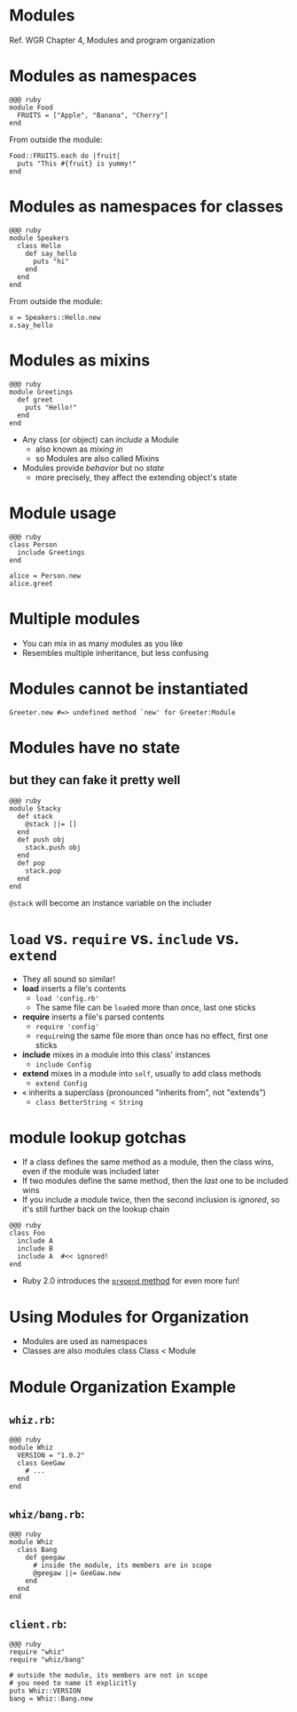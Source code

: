 <!SLIDE subsection>
# Modules

Ref. WGR Chapter 4, Modules and program organization

<!SLIDE>
# Modules as namespaces

```
@@@ ruby
module Food
  FRUITS = ["Apple", "Banana", "Cherry"]
end
```

From outside the module:

```
Food::FRUITS.each do |fruit|
  puts "This #{fruit} is yummy!"
end
```

# Modules as namespaces for classes

```
@@@ ruby
module Speakers
  class Hello
    def say_hello
      puts "hi"
    end
  end
end
```

From outside the module:

```
x = Speakers::Hello.new
x.say_hello
```

# Modules as mixins

```
@@@ ruby
module Greetings
  def greet
    puts "Hello!"
  end
end
```

* Any class (or object) can *include* a Module
  * also known as *mixing in*
  * so Modules are also called Mixins
* Modules provide *behavior* but no *state*
  * more precisely, they affect the extending object's state

# Module usage
    
    @@@ ruby
    class Person
      include Greetings
    end
    
    alice = Person.new
    alice.greet


# Multiple modules

* You can mix in as many modules as you like
* Resembles multiple inheritance, but less confusing

# Modules cannot be instantiated

    Greeter.new #=> undefined method `new' for Greeter:Module

# Modules have no state
## but they can fake it pretty well

    @@@ ruby
    module Stacky
      def stack
        @stack ||= []
      end
      def push obj
        stack.push obj
      end
      def pop
        stack.pop
      end
    end

`@stack` will become an instance variable on the includer

<!SLIDE incremental>
# `load` vs. `require` vs. `include` vs. `extend`

* They all sound so similar!
* **load** inserts a file's contents
  * `load 'config.rb'`
  * The same file can be `load`ed more than once, last one sticks
* **require** inserts a file's parsed contents
  * `require 'config'`
  * `require`ing the same file more than once has no effect, first one sticks
* **include** mixes in a module into this class' instances
  * `include Config`
* **extend** mixes in a module into `self`, usually to add class methods
  * `extend Config`
* **`<`** inherits a superclass (pronounced "inherits from", not "extends")
  * `class BetterString < String`


<!SLIDE incremental>
# module lookup gotchas

* If a class defines the same method as a module, then the class wins, even if the module was included later
* If two modules define the same method, then the *last* one to be included wins
* If you include a module twice, then the second inclusion is *ignored*, so it's still further back on the lookup chain

```
@@@ ruby
class Foo
  include A
  include B
  include A  #<< ignored!
end
```

* Ruby 2.0 introduces the [`prepend` method](http://dev.af83.com/2012/10/19/ruby-2-0-module-prepend.html) for even more fun!


<!SLIDE subsection>
# Using Modules for Organization

* Modules are used as namespaces
* Classes are also modules
        class Class < Module

# Module Organization Example

## `whiz.rb`:

    @@@ ruby
    module Whiz
      VERSION = "1.0.2"
      class GeeGaw
        # ...
      end
    end

## `whiz/bang.rb`:

    @@@ ruby
    module Whiz
      class Bang
        def geegaw
          # inside the module, its members are in scope
          @geegaw ||= GeeGaw.new
        end
      end
    end

## `client.rb`:

    @@@ ruby
    require "whiz"
    require "whiz/bang"

    # outside the module, its members are not in scope
    # you need to name it explicitly
    puts Whiz::VERSION
    bang = Whiz::Bang.new
